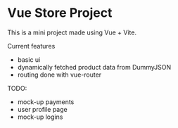 # Vue Store Project

This is a mini project made using Vue + Vite. 

Current features 

- basic ui
- dynamically fetched product data from DummyJSON
- routing done with vue-router

TODO:
- mock-up payments
- user profile page
- mock-up logins
